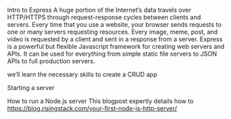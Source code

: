 Intro to Express
A huge portion of the Internet’s data travels over HTTP/HTTPS through request-response cycles between clients and servers. Every time that you use a website, your browser sends requests to one or many servers requesting resources. Every image, meme, post, and video is requested by a client and sent in a response from a server.
Express is a powerful but flexible Javascript framework for creating web servers and APIs. It can be used for everything from simple static file servers to JSON APIs to full production servers.


we’ll learn the necessary skills to create a CRUD app

Starting a server

How to run a Node.js server
This blogpost expertly details how to
https://blog.risingstack.com/your-first-node-js-http-server/
